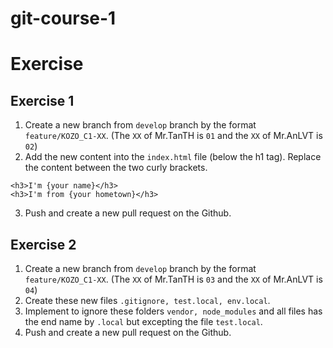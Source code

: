 # git-course-1
# Exercise
## Exercise 1
1. Create a new branch from `develop` branch by the format `feature/KOZO_C1-XX`.
   (The `XX` of Mr.TanTH is `01` and the `XX` of Mr.AnLVT is `02`)
2. Add the new content into the `index.html` file (below the h1 tag). Replace the content between the two curly brackets.

```
<h3>I'm {your name}</h3>
<h3>I'm from {your hometown}</h3>
```
3. Push and create a new pull request on the Github.

## Exercise 2
1. Create a new branch from `develop` branch by the format `feature/KOZO_C1-XX`.
   (The `XX` of Mr.TanTH is `03` and the `XX` of Mr.AnLVT is `04`)
2. Create these new files `.gitignore, test.local, env.local`.
3. Implement to ignore these folders `vendor, node_modules` and all files has the end name by `.local` but excepting the file `test.local`.
4. Push and create a new pull request on the Github.
